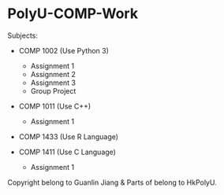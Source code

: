 # PolyU-COMP-Work

Subjects:
- COMP 1002 (Use Python 3)
  - Assignment 1
  - Assignment 2
  - Assignment 3
  - Group Project

- COMP 1011 (Use C++)
  - Assignment 1

- COMP 1433 (Use R Language)

- COMP 1411 (Use C Language)
  - Assignment 1

Copyright belong to Guanlin Jiang & Parts of belong to HkPolyU.
